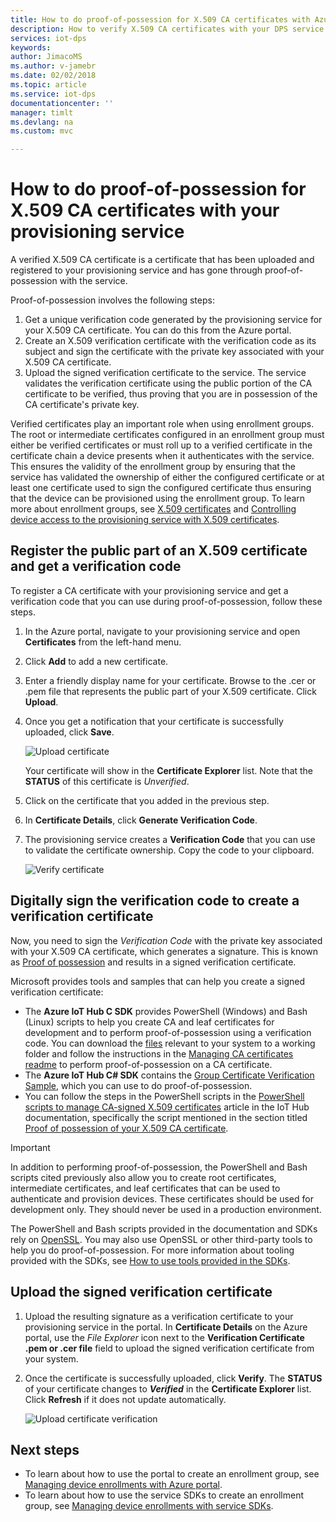 ```yaml
---
title: How to do proof-of-possession for X.509 CA certificates with Azure IoT Hub Device Provisioning Service | Microsoft Docs
description: How to verify X.509 CA certificates with your DPS service
services: iot-dps
keywords: 
author: JimacoMS
ms.author: v-jamebr
ms.date: 02/02/2018
ms.topic: article
ms.service: iot-dps
documentationcenter: ''
manager: timlt
ms.devlang: na
ms.custom: mvc

---
```


# How to do proof-of-possession for X.509 CA certificates with your provisioning service

A verified X.509 CA certificate is a certificate that has been uploaded and registered to your provisioning service and has gone through proof-of-possession with the service. 

Proof-of-possession involves the following steps:
1. Get a unique verification code generated by the provisioning service for your X.509 CA certificate. You can do this from the Azure portal.
2. Create an X.509 verification certificate with the verification code as its subject and sign the certificate with the private key associated with your X.509 CA certificate.
3. Upload the signed verification certificate to the service. The service validates the verification certificate using the public portion of the CA certificate to be verified, thus proving that you are in possession of the CA certificate's private key.

Verified certificates play an important role when using enrollment groups. The root or intermediate certificates configured in an enrollment group must either be verified certificates or must roll up to a verified certificate in the certificate chain a device presents when it authenticates with the service. This ensures the validity of the enrollment group by ensuring that the service has validated the ownership of either the configured certificate or at least one certificate used to sign the configured certificate thus ensuring that the device can be provisioned using the enrollment group. To learn more about enrollment groups, see [X.509 certificates](concepts-security.md#x509-certificates) and [Controlling device access to the provisioning service with X.509 certificates](concepts-security.md#controlling-device-access-to-the-provisioning-service-with-x509-certificates).

## Register the public part of an X.509 certificate and get a verification code

To register a CA certificate with your provisioning service and get a verification code that you can use during proof-of-possession, follow these steps. 

1. In the Azure portal, navigate to your provisioning service and open **Certificates** from the left-hand menu. 
2. Click **Add** to add a new certificate.
3. Enter a friendly display name for your certificate. Browse to the .cer or .pem file that represents the public part of your X.509 certificate. Click **Upload**.
4. Once you get a notification that your certificate is successfully uploaded, click **Save**.

    ![Upload certificate](./media/how-to-verify-certificates/add-new-cert.png)  

   Your certificate will show in the **Certificate Explorer** list. Note that the **STATUS** of this certificate is *Unverified*.

5. Click on the certificate that you added in the previous step.

6. In **Certificate Details**, click **Generate Verification Code**.

7. The provisioning service creates a **Verification Code** that you can use to validate the certificate ownership. Copy the code to your clipboard. 

   ![Verify certificate](./media/how-to-verify-certificates/verify-cert.png)  

## Digitally sign the verification code to create a verification certificate

Now, you need to sign the *Verification Code* with the private key associated with your X.509 CA certificate, which generates a signature. This is known as [Proof of possession](https://tools.ietf.org/html/rfc5280#section-3.1) and results in a signed verification certificate.

Microsoft provides tools and samples that can help you create a signed verification certificate: 

- The **Azure IoT Hub C SDK** provides PowerShell (Windows) and Bash (Linux) scripts to help you create CA and leaf certificates for development and to perform proof-of-possession using a verification code. You can download the [files](https://github.com/Azure/azure-iot-sdk-c/tree/master/tools/CACertificates) relevant to your system to a working folder and follow the instructions in the [Managing CA certificates readme](https://github.com/Azure/azure-iot-sdk-c/blob/master/tools/CACertificates/CACertificateOverview.md) to perform proof-of-possession on a CA certificate. 
- The **Azure IoT Hub C# SDK** contains the [Group Certificate Verification Sample](https://github.com/Azure/azure-iot-sdk-csharp/tree/master/provisioning/service/samples/GroupCertificateVerificationSample), which you can use to do proof-of-possession.
- You can follow the steps in the PowerShell scripts in the [PowerShell scripts to manage CA-signed X.509 certificates](https://docs.microsoft.com/en-us/azure/iot-hub/iot-hub-security-x509-create-certificates) article in the IoT Hub documentation, specifically the script mentioned in the section titled [Proof of possession of your X.509 CA certificate](https://docs.microsoft.com/en-us/azure/iot-hub/iot-hub-security-x509-create-certificates#signverificationcode).
 
> [!IMPORTANT]
> In addition to performing proof-of-possession, the PowerShell and Bash scripts cited previously also allow you to create root certificates, intermediate certificates, and leaf certificates that can be used to authenticate and provision devices. These certificates should be used for development only. They should never be used in a production environment. 

The PowerShell and Bash scripts provided in the documentation and SDKs rely on [OpenSSL](https://www.openssl.org/). You may also use OpenSSL or other third-party tools to help you do proof-of-possession. For more information about tooling provided with the SDKs, see [How to use tools provided in the SDKs](how-to-use-sdk-tools.md). 


## Upload the signed verification certificate

1. Upload the resulting signature as a verification certificate to your provisioning service in the portal. In **Certificate Details** on the Azure portal, use the  _File Explorer_ icon next to the **Verification Certificate .pem or .cer file** field to upload the signed verification certificate from your system.

2. Once the certificate is successfully uploaded, click **Verify**. The **STATUS** of your certificate changes to **_Verified_** in the **Certificate Explorer** list. Click **Refresh** if it does not update automatically.

   ![Upload certificate verification](./media/how-to-verify-certificates/upload-cert-verification.png)  

## Next steps

- To learn about how to use the portal to create an enrollment group, see [Managing device enrollments with Azure portal](how-to-manage-enrollments.md).
- To learn about how to use the service SDKs to create an enrollment group, see [Managing device enrollments with service SDKs](how-to-manage-enrollments-sdks.md).










